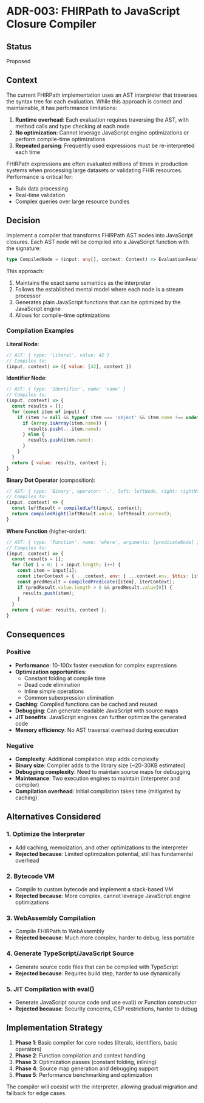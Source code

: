 # ADR-003: FHIRPath to JavaScript Closure Compiler

## Status

Proposed

## Context

The current FHIRPath implementation uses an AST interpreter that traverses the syntax tree for each evaluation. While this approach is correct and maintainable, it has performance limitations:

1. **Runtime overhead**: Each evaluation requires traversing the AST, with method calls and type checking at each node
2. **No optimization**: Cannot leverage JavaScript engine optimizations or perform compile-time optimizations
3. **Repeated parsing**: Frequently used expressions must be re-interpreted each time

FHIRPath expressions are often evaluated millions of times in production systems when processing large datasets or validating FHIR resources. Performance is critical for:
- Bulk data processing
- Real-time validation
- Complex queries over large resource bundles

## Decision

Implement a compiler that transforms FHIRPath AST nodes into JavaScript closures. Each AST node will be compiled into a JavaScript function with the signature:

```typescript
type CompiledNode = (input: any[], context: Context) => EvaluationResult;
```

This approach:
1. Maintains the exact same semantics as the interpreter
2. Follows the established mental model where each node is a stream processor
3. Generates plain JavaScript functions that can be optimized by the JavaScript engine
4. Allows for compile-time optimizations

### Compilation Examples

**Literal Node**:
```javascript
// AST: { type: 'Literal', value: 42 }
// Compiles to:
(input, context) => ({ value: [42], context })
```

**Identifier Node**:
```javascript
// AST: { type: 'Identifier', name: 'name' }
// Compiles to:
(input, context) => {
  const results = [];
  for (const item of input) {
    if (item != null && typeof item === 'object' && item.name !== undefined) {
      if (Array.isArray(item.name)) {
        results.push(...item.name);
      } else {
        results.push(item.name);
      }
    }
  }
  return { value: results, context };
}
```

**Binary Dot Operator** (composition):
```javascript
// AST: { type: 'Binary', operator: '.', left: leftNode, right: rightNode }
// Compiles to:
(input, context) => {
  const leftResult = compiledLeft(input, context);
  return compiledRight(leftResult.value, leftResult.context);
}
```

**Where Function** (higher-order):
```javascript
// AST: { type: 'Function', name: 'where', arguments: [predicateNode] }
// Compiles to:
(input, context) => {
  const results = [];
  for (let i = 0; i < input.length; i++) {
    const item = input[i];
    const iterContext = { ...context, env: { ...context.env, $this: [item], $index: i }};
    const predResult = compiledPredicate([item], iterContext);
    if (predResult.value.length > 0 && predResult.value[0]) {
      results.push(item);
    }
  }
  return { value: results, context };
}
```

## Consequences

### Positive

- **Performance**: 10-100x faster execution for complex expressions
- **Optimization opportunities**: 
  - Constant folding at compile time
  - Dead code elimination
  - Inline simple operations
  - Common subexpression elimination
- **Caching**: Compiled functions can be cached and reused
- **Debugging**: Can generate readable JavaScript with source maps
- **JIT benefits**: JavaScript engines can further optimize the generated code
- **Memory efficiency**: No AST traversal overhead during execution

### Negative

- **Complexity**: Additional compilation step adds complexity
- **Binary size**: Compiler adds to the library size (~20-30KB estimated)
- **Debugging complexity**: Need to maintain source maps for debugging
- **Maintenance**: Two execution engines to maintain (interpreter and compiler)
- **Compilation overhead**: Initial compilation takes time (mitigated by caching)

## Alternatives Considered

### 1. Optimize the Interpreter
- Add caching, memoization, and other optimizations to the interpreter
- **Rejected because**: Limited optimization potential, still has fundamental overhead

### 2. Bytecode VM
- Compile to custom bytecode and implement a stack-based VM
- **Rejected because**: More complex, cannot leverage JavaScript engine optimizations

### 3. WebAssembly Compilation
- Compile FHIRPath to WebAssembly
- **Rejected because**: Much more complex, harder to debug, less portable

### 4. Generate TypeScript/JavaScript Source
- Generate source code files that can be compiled with TypeScript
- **Rejected because**: Requires build step, harder to use dynamically

### 5. JIT Compilation with eval()
- Generate JavaScript source code and use eval() or Function constructor
- **Rejected because**: Security concerns, CSP restrictions, harder to debug

## Implementation Strategy

1. **Phase 1**: Basic compiler for core nodes (literals, identifiers, basic operators)
2. **Phase 2**: Function compilation and context handling
3. **Phase 3**: Optimization passes (constant folding, inlining)
4. **Phase 4**: Source map generation and debugging support
5. **Phase 5**: Performance benchmarking and optimization

The compiler will coexist with the interpreter, allowing gradual migration and fallback for edge cases.